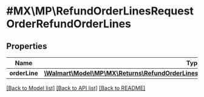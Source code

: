 # #MX\MP\RefundOrderLinesRequestOrderRefundOrderLines

## Properties

Name | Type | Description | Notes
------------ | ------------- | ------------- | -------------
**orderLine** | [**\Walmart\Model\MP\MX\Returns\RefundOrderLinesRequestOrderRefundOrderLinesOrderLineInner[]**](RefundOrderLinesRequestOrderRefundOrderLinesOrderLineInner.md) |  | [optional]


[[Back to Model list]](../) [[Back to API list]](../../Api/MX/MP) [[Back to README]](../../README.md)
